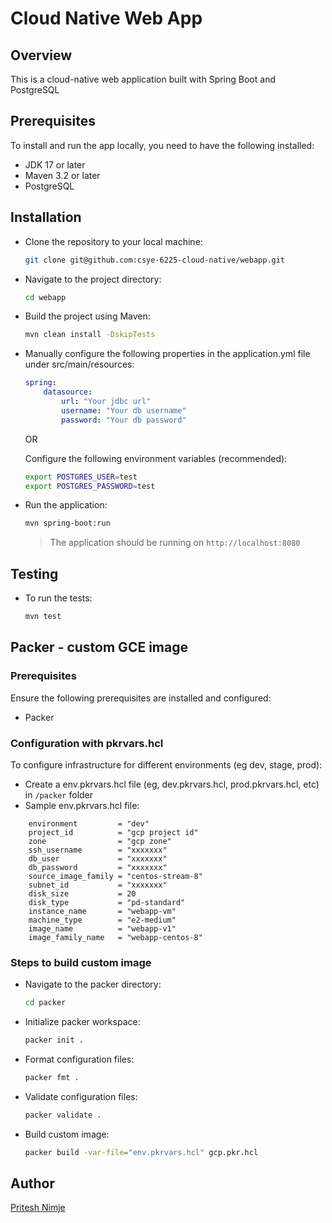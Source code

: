 # Cloud Native Web App

## Overview

This is a cloud-native web application built with Spring Boot and PostgreSQL

## Prerequisites

To install and run the app locally, you need to have the following installed:

- JDK 17 or later 
- Maven 3.2 or later
- PostgreSQL


## Installation

- Clone the repository to your local machine:

   ```sh
   git clone git@github.com:csye-6225-cloud-native/webapp.git
   ```

- Navigate to the project directory:
   
    ```sh
   cd webapp
   ```

- Build the project using Maven:

    ```sh
   mvn clean install -DskipTests
   ```

- Manually configure the following properties in the application.yml file under src/main/resources:
    ```yml
    spring:
        datasource:
            url: "Your jdbc url"
            username: "Your db username"
            password: "Your db password"
    ```

    OR

    Configure the following environment variables (recommended):
    ```sh
    export POSTGRES_USER=test
    export POSTGRES_PASSWORD=test
    ```
    

- Run the application:
   ```sh
   mvn spring-boot:run
   ```
    > The application should be running on `http://localhost:8080`

## Testing

- To run the tests:

    ```sh
    mvn test
    ```

## Packer - custom GCE image

### Prerequisites

Ensure the following prerequisites are installed and configured:

- Packer

### Configuration with pkrvars.hcl

To configure infrastructure for different environments (eg dev, stage, prod):

- Create a env.pkrvars.hcl file (eg, dev.pkrvars.hcl, prod.pkrvars.hcl, etc) in `/packer` folder
- Sample env.pkrvars.hcl file:
```hcl
    environment         = "dev"
    project_id          = "gcp project id"
    zone                = "gcp zone"
    ssh_username        = "xxxxxxx"
    db_user             = "xxxxxxx"
    db_password         = "xxxxxxx"
    source_image_family = "centos-stream-8"
    subnet_id           = "xxxxxxx"
    disk_size           = 20
    disk_type           = "pd-standard"
    instance_name       = "webapp-vm"
    machine_type        = "e2-medium"
    image_name          = "webapp-v1"
    image_family_name   = "webapp-centos-8"

``` 

### Steps to build custom image

- Navigate to the packer directory:
    ```sh
   cd packer
   ```

- Initialize packer workspace:
    ```sh
   packer init .
   ```

- Format configuration files:
    ```sh
   packer fmt .
   ```

- Validate configuration files:
    ```sh
   packer validate .
   ```

- Build custom image:
    ```sh
   packer build -var-file="env.pkrvars.hcl" gcp.pkr.hcl
   ```
  
## Author

[Pritesh Nimje](mailto:nimje.p@northeastern.edu)
